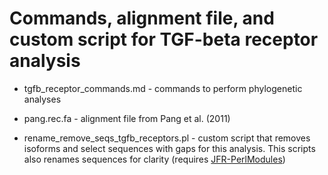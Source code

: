 # Commands, alignment file, and custom script for TGF-beta receptor analysis

* tgfb_receptor_commands.md - commands to perform phylogenetic analyses

* pang.rec.fa - alignment file from Pang et al. (2011)

* rename_remove_seqs_tgfb_receptors.pl - custom script that removes isoforms and select sequences with gaps for this analysis. This scripts also renames sequences for clarity (requires [JFR-PerlModules](https://github.com/josephryan/JFR-PerlModules))
